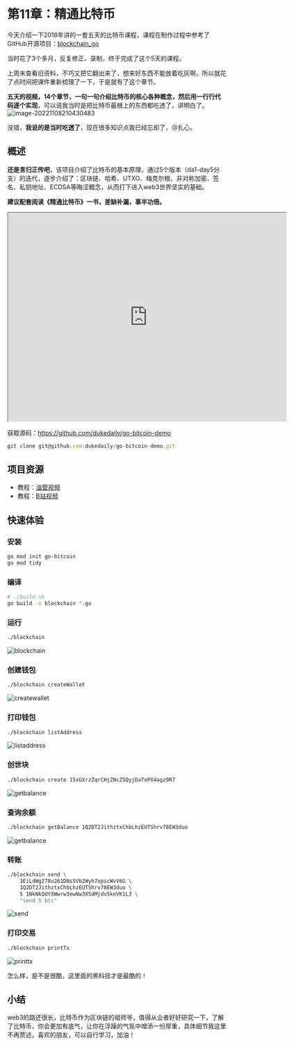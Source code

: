 # 第11章：精通比特币



今天介绍一下2018年讲的一套五天的比特币课程，课程在制作过程中参考了 GitHub开源项目：[blockchain_go](https://github.com/Jeiwan/blockchain_go)



当时花了3个多月，反复修正、录制，终于完成了这个5天的课程。



上周末查看旧资料，不巧又把它翻出来了，想来好东西不能放着吃灰啊，所以就花了点时间把课件重新梳理了一下，于是就有了这个章节。



**五天的视频，14个章节，一句一句介绍比特币的核心各种概念，然后用一行行代码逐个实现**，可以说我当时是把比特币最根上的东西都吃透了，讲明白了。![image-20221108210430483](assets/image-20221108210430483.png)



没错，**我说的是当时吃透了**，现在很多知识点我已经忘却了，😢扎心。



## 概述 

**还是言归正传吧**，该项目介绍了比特币的基本原理，通过5个版本（da1-day5分支）的迭代，逐步介绍了：区块链、哈希、UTXO、梅克尔根、非对称加密、签名、私钥地址、ECDSA等晦涩概念，从而打下进入web3世界坚实的基础。



**建议配套阅读《精通比特币》一书，差缺补漏，事半功倍。**

<iframe src="https://drive.google.com/file/d/1-3umwssIjog6Fzi22B9A5Ru3gSO2HqxT/preview" width="640" height="480" allow="autoplay"></iframe>



获取源码：https://github.com/dukedaily/go-bitcoin-demo

```js
git clone git@github.com:dukedaily/go-bitcoin-demo.git
```



## 项目资源

- 教程：[油管视频](https://www.youtube.com/watch?v=Wpf5KkgzElc&list=PLO_KaIZjoik9oY-Rs9BsDkHY2RJy7WcE-)
- 教程：[B站视频](https://www.bilibili.com/video/BV1EY4y1c7Yq/?spm_id_from=333.999.0.0&vd_source=42fe91bf6d16ec8841b22ea520184d76)



## 快速体验

### 安装

```sh
go mod init go-bitcoin
go mod tidy
```

### 编译

```sh
# ./build.sh
go build -o blockchain *.go
```

### 运行

```sh
./blockchain
```

![blockchain](assets/blockchain-0315512.gif)

### 创建钱包

```sh
./blockchain createWallet
```

![createwallet](assets/createwallet.gif)

### 打印钱包

```sh
./blockchain listAddress
```

![listaddress](assets/listaddress.gif)

### 创世块

```sh
./blockchain create 15xGXrzZqrCHjZNcZSQyjDaToPX4agz9R7
```

![getbalance](assets/getbalance.gif)

### 查询余额

```sh
./blockchain getBalance 1Q2DT2JithztxChbLhzEUTShrv78EW3duo
```

![getbalance](assets/getbalance-0317023.gif)

### 转账

```sh
./blockchain send \
	1EiLdWg278u261DNs5Vb2Wyh7opscWvV6G \
	1Q2DT2JithztxChbLhzEUTShrv78EW3duo \
	5 1NkNkQUYXWwrw3ewNw3XSdMjdv5keVK1L3 \
	"send 5 btc"
```

![send](assets/send-0317335.gif)

### 打印交易

```sh
./blockchain printTx
```

![printtx](assets/printtx.gif)



怎么样，是不是很酷，这里面的黑科技才是最酷的！



## 小结

web3的路还很长，比特币作为区块链的祖师爷，值得从业者好好研究一下，了解了比特币，你会更加有底气，让你在浮躁的气氛中增添一份厚重，具体细节我这里不再赘述，喜欢的朋友，可以自行学习，加油！
